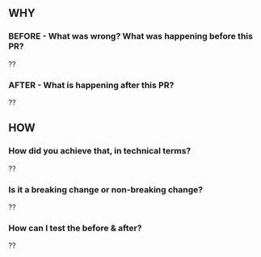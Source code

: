 ## WHY

### BEFORE - What was wrong? What was happening before this PR?

??

### AFTER - What is happening after this PR?

??


## HOW

### How did you achieve that, in technical terms?

??



### Is it a breaking change or non-breaking change?

??


### How can I test the before & after?

??

